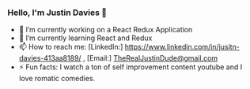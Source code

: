 ### Hello, I'm Justin Davies 👋

- 🔭 I’m currently working on a React Redux Application
- 🌱 I’m currently learning React and Redux
- 📫 How to reach me: [LinkedIn:] https://www.linkedin.com/in/jusitn-davies-413aa8189/ , [Email:] TheRealJustinDude@gmail.com
- ⚡ Fun facts: I watch a ton of self improvement content youtube and I love romatic comedies. 

<!--
- 👯 I’m looking to collaborate on ...
- 🤔 I’m looking for help with ...
- 😄 Pronouns: ...
- 💬 Ask me about ...
-->
